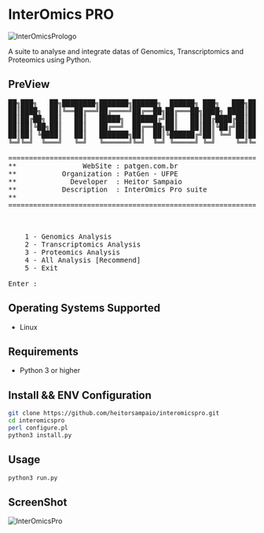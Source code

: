 # InterOmics PRO

![InterOmicsPrologo](https://i.imgur.com/GjTojs7.png)

A suite to analyse and integrate datas of Genomics, Transcriptomics and Proteomics using Python.

## PreView
<pre>
██╗███╗   ██╗████████╗███████╗██████╗  ██████╗ ███╗   ███╗██╗ ██████╗███████╗    ██████╗ ██████╗  ██████╗ 
██║████╗  ██║╚══██╔══╝██╔════╝██╔══██╗██╔═══██╗████╗ ████║██║██╔════╝██╔════╝    ██╔══██╗██╔══██╗██╔═══██╗
██║██╔██╗ ██║   ██║   █████╗  ██████╔╝██║   ██║██╔████╔██║██║██║     ███████╗    ██████╔╝██████╔╝██║   ██║
██║██║╚██╗██║   ██║   ██╔══╝  ██╔══██╗██║   ██║██║╚██╔╝██║██║██║     ╚════██║    ██╔═══╝ ██╔══██╗██║   ██║
██║██║ ╚████║   ██║   ███████╗██║  ██║╚██████╔╝██║ ╚═╝ ██║██║╚██████╗███████║    ██║     ██║  ██║╚██████╔╝
╚═╝╚═╝  ╚═══╝   ╚═╝   ╚══════╝╚═╝  ╚═╝ ╚═════╝ ╚═╝     ╚═╝╚═╝ ╚═════╝╚══════╝    ╚═╝     ╚═╝  ╚═╝ ╚═════╝ 
                                                                                                          
====================================================================
**                WebSite : patgen.com.br                         **
**           Organization : PatGen - UFPE                         **
**             Developer  : Heitor Sampaio                        **
**           Description  : InterOmics Pro suite                  **
**                                                                **
====================================================================
    


    1 - Genomics Analysis
    2 - Transcriptomics Analysis
    3 - Proteomics Analysis
    4 - All Analysis [Recommend]
    5 - Exit

Enter :
</pre>

## Operating Systems Supported
- Linux

## Requirements
- Python 3 or higher

## Install && ENV Configuration
```bash
git clone https://github.com/heitorsampaio/interomicspro.git
cd interomicspro
perl configure.pl
python3 install.py 
```
## Usage
```bash
python3 run.py
```

## ScreenShot
![InterOmicsPro](https://i.imgur.com/DWluANG.png)
